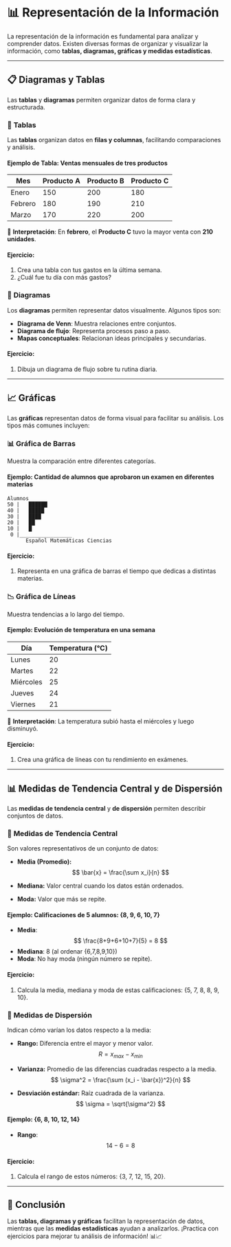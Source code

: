 # 📊 Representación de la Información

La representación de la información es fundamental para analizar y comprender datos. Existen diversas formas de organizar y visualizar la información, como **tablas, diagramas, gráficas y medidas estadísticas**.

---
## <span id="diagramas">📋 Diagramas y Tablas</span>

Las **tablas** y **diagramas** permiten organizar datos de forma clara y estructurada.

### 📑 **Tablas**
Las **tablas** organizan datos en **filas y columnas**, facilitando comparaciones y análisis.

#### **Ejemplo de Tabla:** Ventas mensuales de tres productos

| Mes      | Producto A | Producto B | Producto C |
|----------|-----------|-----------|-----------|
| Enero    | 150       | 200       | 180       |
| Febrero  | 180       | 190       | 210       |
| Marzo    | 170       | 220       | 200       |

🔹 **Interpretación**: En **febrero**, el **Producto C** tuvo la mayor venta con **210 unidades**.

#### **Ejercicio:**
1. Crea una tabla con tus gastos en la última semana.
2. ¿Cuál fue tu día con más gastos?

### 🔶 **Diagramas**
Los **diagramas** permiten representar datos visualmente. Algunos tipos son:

- **Diagrama de Venn**: Muestra relaciones entre conjuntos.
- **Diagrama de flujo**: Representa procesos paso a paso.
- **Mapas conceptuales**: Relacionan ideas principales y secundarias.

#### **Ejercicio:**
1. Dibuja un diagrama de flujo sobre tu rutina diaria.

---
## <span id="graficas">📈 Gráficas</span>

Las **gráficas** representan datos de forma visual para facilitar su análisis. Los tipos más comunes incluyen:

### 📊 **Gráfica de Barras**
Muestra la comparación entre diferentes categorías.

#### **Ejemplo:** Cantidad de alumnos que aprobaron un examen en diferentes materias

```
Alumnos
50 |   ██████
40 |   █████
30 |   ████
20 |   ██
10 |   █
 0 |_________________
      Español Matemáticas Ciencias
```

#### **Ejercicio:**
1. Representa en una gráfica de barras el tiempo que dedicas a distintas materias.

### 📉 **Gráfica de Líneas**
Muestra tendencias a lo largo del tiempo.

#### **Ejemplo:** Evolución de temperatura en una semana

| Día      | Temperatura (°C) |
|----------|-----------------|
| Lunes    | 20              |
| Martes   | 22              |
| Miércoles| 25              |
| Jueves   | 24              |
| Viernes  | 21              |

🔹 **Interpretación**: La temperatura subió hasta el miércoles y luego disminuyó.

#### **Ejercicio:**
1. Crea una gráfica de líneas con tu rendimiento en exámenes.

---
## <span id="medidas">📊 Medidas de Tendencia Central y de Dispersión</span>

Las **medidas de tendencia central** y **de dispersión** permiten describir conjuntos de datos.

### 📌 **Medidas de Tendencia Central**
Son valores representativos de un conjunto de datos:

- **Media (Promedio):**
  $$ \bar{x} = \frac{\sum x_i}{n} $$
  
- **Mediana:** Valor central cuando los datos están ordenados.
- **Moda:** Valor que más se repite.

#### **Ejemplo:** Calificaciones de 5 alumnos: {8, 9, 6, 10, 7}

- **Media**: $$ \frac{8+9+6+10+7}{5} = 8 $$
- **Mediana**: 8 (al ordenar {6,7,8,9,10})
- **Moda**: No hay moda (ningún número se repite).

#### **Ejercicio:**
1. Calcula la media, mediana y moda de estas calificaciones: {5, 7, 8, 8, 9, 10}.

### 📌 **Medidas de Dispersión**
Indican cómo varían los datos respecto a la media:

- **Rango:** Diferencia entre el mayor y menor valor.
  $$ R = x_{max} - x_{min} $$
  
- **Varianza:** Promedio de las diferencias cuadradas respecto a la media.
  $$ \sigma^2 = \frac{\sum (x_i - \bar{x})^2}{n} $$
  
- **Desviación estándar:** Raíz cuadrada de la varianza.
  $$ \sigma = \sqrt{\sigma^2} $$

#### **Ejemplo:** {6, 8, 10, 12, 14}

- **Rango**: $$ 14 - 6 = 8 $$

#### **Ejercicio:**
1. Calcula el rango de estos números: {3, 7, 12, 15, 20}.

---
## 🏁 Conclusión
Las **tablas, diagramas y gráficas** facilitan la representación de datos, mientras que las **medidas estadísticas** ayudan a analizarlos. ¡Practica con ejercicios para mejorar tu análisis de información! 📊📈
